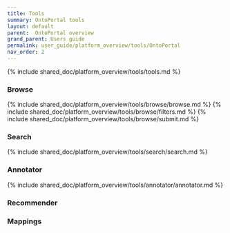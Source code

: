 ```yaml
---
title: Tools
summary: OntoPortal tools
layout: default
parent:  OntoPortal overview
grand_parent: Users guide
permalink: user_guide/platform_overview/tools/OntoPortal
nav_order: 2
---
```




{% include shared_doc/platform_overview/tools/tools.md  %}

### Browse
{% include shared_doc/platform_overview/tools/browse/browse.md  %}
{% include shared_doc/platform_overview/tools/browse/filters.md  %}
{% include shared_doc/platform_overview/tools/browse/submit.md  %}

### Search
{% include shared_doc/platform_overview/tools/search/search.md  %}

### Annotator
{% include shared_doc/platform_overview/tools/annotator/annotator.md  %}

### Recommender

### Mappings

